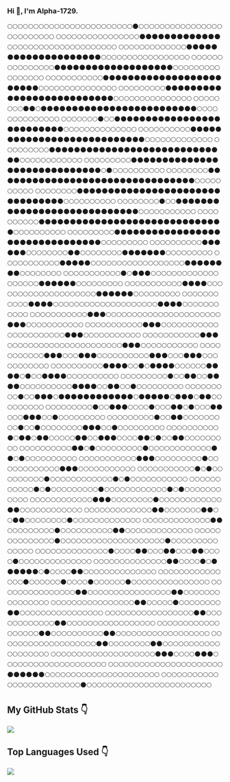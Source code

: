 ### Hi 👋, I'm Alpha-1729.
:full_moon::full_moon::full_moon::full_moon::full_moon::full_moon::full_moon::full_moon::full_moon::full_moon::full_moon::full_moon::full_moon::full_moon::full_moon::full_moon::full_moon::full_moon::full_moon::full_moon::full_moon::full_moon::full_moon::full_moon::new_moon::full_moon::full_moon::full_moon::full_moon::full_moon::full_moon::full_moon::full_moon::full_moon::full_moon::full_moon::full_moon::full_moon::full_moon::full_moon::full_moon::full_moon::full_moon::full_moon::full_moon::full_moon::full_moon::full_moon::full_moon::full_moon:
:full_moon::full_moon::full_moon::full_moon::full_moon::full_moon::full_moon::full_moon::full_moon::full_moon::full_moon::full_moon::full_moon::full_moon::full_moon::full_moon::new_moon::new_moon::new_moon::new_moon::new_moon::new_moon::new_moon::new_moon::new_moon::new_moon::new_moon::new_moon::new_moon::full_moon::full_moon::full_moon::full_moon::full_moon::full_moon::full_moon::full_moon::full_moon::full_moon::full_moon::full_moon::full_moon::full_moon::full_moon::full_moon::full_moon::full_moon::full_moon::full_moon::full_moon:
:full_moon::full_moon::full_moon::full_moon::full_moon::full_moon::full_moon::full_moon::full_moon::full_moon::full_moon::full_moon::full_moon::new_moon::new_moon::new_moon::new_moon::new_moon::new_moon::new_moon::new_moon::new_moon::new_moon::new_moon::new_moon::new_moon::new_moon::new_moon::new_moon::new_moon::new_moon::new_moon::new_moon::full_moon::full_moon::full_moon::full_moon::full_moon::full_moon::full_moon::full_moon::full_moon::full_moon::full_moon::full_moon::full_moon::full_moon::full_moon::full_moon::full_moon:
:full_moon::full_moon::full_moon::full_moon::full_moon::full_moon::full_moon::full_moon::full_moon::full_moon::full_moon::full_moon::full_moon::full_moon::full_moon::new_moon::new_moon::new_moon::new_moon::new_moon::new_moon::new_moon::new_moon::new_moon::new_moon::new_moon::new_moon::new_moon::new_moon::new_moon::new_moon::new_moon::new_moon::new_moon::full_moon::full_moon::full_moon::full_moon::full_moon::full_moon::full_moon::full_moon::full_moon::full_moon::full_moon::full_moon::full_moon::full_moon::full_moon::full_moon:
:full_moon::full_moon::full_moon::full_moon::full_moon::full_moon::full_moon::full_moon::full_moon::full_moon::full_moon::new_moon::new_moon::new_moon::new_moon::new_moon::new_moon::new_moon::new_moon::new_moon::new_moon::new_moon::new_moon::new_moon::new_moon::new_moon::new_moon::new_moon::new_moon::new_moon::new_moon::new_moon::new_moon::new_moon::new_moon::full_moon::full_moon::full_moon::full_moon::full_moon::full_moon::full_moon::full_moon::full_moon::full_moon::full_moon::full_moon::full_moon::full_moon::full_moon:
:full_moon::full_moon::full_moon::full_moon::full_moon::full_moon::full_moon::full_moon::full_moon::new_moon::new_moon::new_moon::new_moon::new_moon::new_moon::new_moon::new_moon::new_moon::new_moon::new_moon::new_moon::new_moon::new_moon::new_moon::new_moon::new_moon::new_moon::new_moon::new_moon::new_moon::new_moon::new_moon::new_moon::new_moon::new_moon::full_moon::full_moon::full_moon::full_moon::full_moon::full_moon::full_moon::full_moon::full_moon::full_moon::full_moon::full_moon::full_moon::full_moon::full_moon:
:full_moon::full_moon::full_moon::full_moon::full_moon::full_moon::full_moon::full_moon::new_moon::new_moon::full_moon::new_moon::new_moon::new_moon::new_moon::new_moon::new_moon::new_moon::new_moon::new_moon::new_moon::new_moon::new_moon::new_moon::new_moon::new_moon::new_moon::new_moon::new_moon::new_moon::new_moon::new_moon::new_moon::new_moon::new_moon::new_moon::full_moon::full_moon::full_moon::full_moon::full_moon::full_moon::full_moon::full_moon::full_moon::full_moon::full_moon::full_moon::full_moon::full_moon:
:full_moon::full_moon::full_moon::full_moon::full_moon::full_moon::full_moon::new_moon::full_moon::full_moon::new_moon::new_moon::new_moon::new_moon::new_moon::new_moon::new_moon::new_moon::new_moon::new_moon::new_moon::new_moon::new_moon::new_moon::new_moon::new_moon::new_moon::new_moon::new_moon::new_moon::new_moon::new_moon::new_moon::new_moon::new_moon::new_moon::full_moon::full_moon::full_moon::full_moon::full_moon::full_moon::full_moon::full_moon::full_moon::full_moon::full_moon::full_moon::full_moon::full_moon:
:full_moon::full_moon::full_moon::full_moon::full_moon::full_moon::full_moon::full_moon::full_moon::full_moon::new_moon::new_moon::new_moon::new_moon::new_moon::new_moon::new_moon::new_moon::new_moon::new_moon::new_moon::new_moon::new_moon::new_moon::new_moon::new_moon::new_moon::new_moon::new_moon::new_moon::new_moon::new_moon::new_moon::new_moon::new_moon::new_moon::new_moon::full_moon::full_moon::full_moon::full_moon::full_moon::full_moon::full_moon::full_moon::full_moon::full_moon::full_moon::full_moon::full_moon:
:full_moon::full_moon::full_moon::full_moon::full_moon::full_moon::full_moon::full_moon::full_moon::new_moon::new_moon::new_moon::new_moon::new_moon::new_moon::new_moon::new_moon::new_moon::new_moon::new_moon::new_moon::new_moon::new_moon::new_moon::new_moon::new_moon::new_moon::new_moon::new_moon::new_moon::new_moon::new_moon::new_moon::new_moon::new_moon::new_moon::new_moon::new_moon::full_moon::full_moon::full_moon::full_moon::full_moon::full_moon::full_moon::full_moon::full_moon::full_moon::full_moon::full_moon:
:full_moon::full_moon::full_moon::full_moon::full_moon::full_moon::full_moon::full_moon::full_moon::new_moon::new_moon::new_moon::new_moon::new_moon::new_moon::new_moon::new_moon::new_moon::new_moon::new_moon::new_moon::new_moon::new_moon::new_moon::new_moon::new_moon::new_moon::new_moon::new_moon::new_moon::new_moon::new_moon::new_moon::new_moon::new_moon::new_moon::new_moon::new_moon::full_moon::new_moon::full_moon::full_moon::full_moon::full_moon::full_moon::full_moon::full_moon::full_moon::full_moon::full_moon:
:full_moon::full_moon::full_moon::full_moon::full_moon::full_moon::full_moon::full_moon::new_moon::new_moon::new_moon::new_moon::new_moon::new_moon::new_moon::new_moon::new_moon::new_moon::new_moon::new_moon::new_moon::new_moon::new_moon::new_moon::new_moon::new_moon::new_moon::new_moon::new_moon::new_moon::new_moon::new_moon::new_moon::new_moon::new_moon::new_moon::new_moon::new_moon::new_moon::new_moon::full_moon::full_moon::full_moon::full_moon::full_moon::full_moon::full_moon::full_moon::full_moon::full_moon:
:full_moon::full_moon::full_moon::full_moon::full_moon::full_moon::full_moon::full_moon::new_moon::new_moon::new_moon::new_moon::new_moon::new_moon::new_moon::new_moon::new_moon::new_moon::new_moon::new_moon::new_moon::new_moon::new_moon::new_moon::new_moon::new_moon::new_moon::new_moon::new_moon::new_moon::new_moon::new_moon::new_moon::new_moon::new_moon::new_moon::new_moon::new_moon::new_moon::new_moon::full_moon::full_moon::full_moon::full_moon::full_moon::full_moon::full_moon::full_moon::full_moon::full_moon:
:full_moon::full_moon::full_moon::full_moon::full_moon::full_moon::full_moon::full_moon::new_moon::full_moon::full_moon::new_moon::new_moon::new_moon::new_moon::new_moon::new_moon::new_moon::new_moon::new_moon::new_moon::new_moon::new_moon::new_moon::new_moon::new_moon::new_moon::new_moon::new_moon::new_moon::new_moon::new_moon::new_moon::new_moon::new_moon::new_moon::new_moon::new_moon::new_moon::full_moon::full_moon::full_moon::full_moon::full_moon::full_moon::full_moon::full_moon::full_moon::full_moon::full_moon:
:full_moon::full_moon::full_moon::full_moon::full_moon::full_moon::full_moon::full_moon::full_moon::full_moon::new_moon::new_moon::new_moon::new_moon::new_moon::new_moon::new_moon::new_moon::new_moon::new_moon::new_moon::new_moon::new_moon::new_moon::new_moon::new_moon::new_moon::new_moon::new_moon::new_moon::new_moon::new_moon::new_moon::new_moon::new_moon::new_moon::new_moon::new_moon::new_moon::new_moon::full_moon::full_moon::full_moon::full_moon::full_moon::full_moon::full_moon::full_moon::full_moon::full_moon:
:full_moon::full_moon::full_moon::full_moon::full_moon::full_moon::full_moon::full_moon::full_moon::new_moon::new_moon::new_moon::new_moon::new_moon::new_moon::new_moon::new_moon::new_moon::new_moon::new_moon::new_moon::new_moon::new_moon::new_moon::new_moon::new_moon::new_moon::new_moon::new_moon::new_moon::new_moon::new_moon::new_moon::new_moon::new_moon::new_moon::new_moon::new_moon::new_moon::new_moon::new_moon::full_moon::full_moon::full_moon::full_moon::full_moon::full_moon::full_moon::full_moon::full_moon:
:full_moon::full_moon::full_moon::full_moon::full_moon::full_moon::full_moon::full_moon::full_moon::full_moon::new_moon::new_moon::new_moon::new_moon::new_moon::new_moon::full_moon::full_moon::full_moon::full_moon::full_moon::full_moon::full_moon::full_moon::new_moon::new_moon::full_moon::full_moon::full_moon::full_moon::full_moon::full_moon::full_moon::full_moon::new_moon::new_moon::new_moon::new_moon::new_moon::new_moon::new_moon::full_moon::full_moon::full_moon::full_moon::full_moon::full_moon::full_moon::full_moon::full_moon:
:full_moon::full_moon::full_moon::full_moon::full_moon::full_moon::full_moon::full_moon::full_moon::full_moon::full_moon::new_moon::new_moon::new_moon::new_moon::new_moon::full_moon::full_moon::full_moon::full_moon::full_moon::full_moon::full_moon::full_moon::full_moon::full_moon::full_moon::full_moon::full_moon::full_moon::full_moon::full_moon::full_moon::full_moon::new_moon::new_moon::new_moon::new_moon::new_moon::new_moon::new_moon::new_moon::full_moon::full_moon::full_moon::full_moon::full_moon::full_moon::full_moon::full_moon:
:full_moon::full_moon::full_moon::full_moon::full_moon::full_moon::full_moon::full_moon::full_moon::full_moon::full_moon::new_moon::full_moon::new_moon::new_moon::new_moon::full_moon::full_moon::full_moon::full_moon::full_moon::full_moon::full_moon::full_moon::full_moon::full_moon::full_moon::full_moon::full_moon::full_moon::full_moon::full_moon::full_moon::full_moon::full_moon::new_moon::new_moon::new_moon::new_moon::new_moon::new_moon::full_moon::full_moon::full_moon::full_moon::full_moon::full_moon::full_moon::full_moon::full_moon:
:full_moon::full_moon::full_moon::full_moon::full_moon::full_moon::full_moon::full_moon::full_moon::full_moon::full_moon::new_moon::new_moon::new_moon::new_moon::full_moon::full_moon::full_moon::full_moon::full_moon::full_moon::full_moon::full_moon::full_moon::full_moon::full_moon::full_moon::full_moon::full_moon::full_moon::full_moon::full_moon::full_moon::full_moon::full_moon::new_moon::new_moon::new_moon::new_moon::new_moon::new_moon::full_moon::full_moon::full_moon::full_moon::full_moon::full_moon::full_moon::full_moon::full_moon:
:full_moon::full_moon::full_moon::full_moon::full_moon::full_moon::full_moon::full_moon::full_moon::full_moon::full_moon::new_moon::new_moon::new_moon::new_moon::full_moon::full_moon::full_moon::full_moon::full_moon::full_moon::full_moon::full_moon::full_moon::full_moon::full_moon::full_moon::full_moon::full_moon::full_moon::full_moon::full_moon::full_moon::full_moon::full_moon::new_moon::new_moon::new_moon::new_moon::full_moon::full_moon::full_moon::full_moon::full_moon::full_moon::full_moon::full_moon::full_moon::full_moon::full_moon:
:full_moon::full_moon::full_moon::full_moon::full_moon::full_moon::full_moon::full_moon::full_moon::full_moon::full_moon::new_moon::new_moon::new_moon::full_moon::full_moon::full_moon::full_moon::full_moon::full_moon::full_moon::full_moon::full_moon::full_moon::full_moon::full_moon::full_moon::full_moon::full_moon::full_moon::full_moon::full_moon::full_moon::full_moon::full_moon::full_moon::new_moon::new_moon::new_moon::full_moon::full_moon::full_moon::full_moon::full_moon::full_moon::full_moon::full_moon::full_moon::full_moon::full_moon:
:full_moon::full_moon::full_moon::full_moon::full_moon::full_moon::full_moon::full_moon::full_moon::full_moon::full_moon::new_moon::new_moon::new_moon::full_moon::full_moon::full_moon::full_moon::full_moon::full_moon::full_moon::full_moon::full_moon::full_moon::full_moon::full_moon::full_moon::full_moon::full_moon::full_moon::full_moon::full_moon::full_moon::full_moon::full_moon::full_moon::new_moon::new_moon::new_moon::full_moon::full_moon::full_moon::full_moon::full_moon::full_moon::full_moon::full_moon::full_moon::full_moon::full_moon:
:full_moon::full_moon::full_moon::full_moon::full_moon::full_moon::full_moon::full_moon::full_moon::full_moon::full_moon::new_moon::new_moon::new_moon::full_moon::full_moon::full_moon::full_moon::full_moon::full_moon::full_moon::full_moon::full_moon::full_moon::full_moon::full_moon::full_moon::full_moon::full_moon::full_moon::full_moon::full_moon::full_moon::full_moon::full_moon::full_moon::new_moon::new_moon::new_moon::full_moon::full_moon::full_moon::full_moon::full_moon::full_moon::full_moon::full_moon::full_moon::full_moon::full_moon:
:full_moon::full_moon::full_moon::full_moon::full_moon::full_moon::full_moon::full_moon::full_moon::full_moon::full_moon::new_moon::new_moon::new_moon::full_moon::full_moon::full_moon::new_moon::new_moon::new_moon::full_moon::full_moon::full_moon::full_moon::full_moon::full_moon::full_moon::full_moon::full_moon::full_moon::new_moon::new_moon::new_moon::full_moon::full_moon::full_moon::new_moon::new_moon::new_moon::full_moon::full_moon::full_moon::full_moon::full_moon::full_moon::full_moon::full_moon::full_moon::full_moon::full_moon:
:full_moon::full_moon::full_moon::full_moon::full_moon::full_moon::full_moon::full_moon::full_moon::full_moon::new_moon::new_moon::new_moon::new_moon::full_moon::full_moon::new_moon::full_moon::new_moon::new_moon::new_moon::new_moon::full_moon::full_moon::full_moon::full_moon::full_moon::full_moon::new_moon::new_moon::new_moon::new_moon::full_moon::new_moon::full_moon::full_moon::new_moon::new_moon::new_moon::new_moon::full_moon::full_moon::full_moon::full_moon::full_moon::full_moon::full_moon::full_moon::full_moon::full_moon:
:full_moon::full_moon::full_moon::full_moon::full_moon::full_moon::full_moon::full_moon::full_moon::new_moon::full_moon::full_moon::new_moon::new_moon::full_moon::full_moon::new_moon::new_moon::new_moon::new_moon::full_moon::full_moon::full_moon::full_moon::full_moon::full_moon::full_moon::full_moon::full_moon::full_moon::new_moon::new_moon::new_moon::new_moon::full_moon::full_moon::new_moon::new_moon::full_moon::full_moon::new_moon::full_moon::full_moon::full_moon::full_moon::full_moon::full_moon::full_moon::full_moon::full_moon:
:full_moon::full_moon::full_moon::full_moon::full_moon::full_moon::full_moon::full_moon::full_moon::new_moon::full_moon::full_moon::new_moon::new_moon::new_moon::full_moon::new_moon::new_moon::new_moon::new_moon::new_moon::new_moon::new_moon::new_moon::new_moon::new_moon::new_moon::new_moon::full_moon::new_moon::new_moon::new_moon::new_moon::new_moon::full_moon::new_moon::new_moon::new_moon::full_moon::new_moon::new_moon::full_moon::full_moon::full_moon::full_moon::full_moon::full_moon::full_moon::full_moon::full_moon:
:full_moon::full_moon::full_moon::full_moon::full_moon::full_moon::full_moon::full_moon::full_moon::new_moon::full_moon::full_moon::new_moon::new_moon::new_moon::full_moon::full_moon::full_moon::full_moon::new_moon::full_moon::full_moon::full_moon::new_moon::new_moon::full_moon::new_moon::full_moon::full_moon::full_moon::new_moon::new_moon::full_moon::full_moon::full_moon::new_moon::new_moon::new_moon::full_moon::full_moon::new_moon::full_moon::full_moon::full_moon::full_moon::full_moon::full_moon::full_moon::full_moon::full_moon:
:full_moon::full_moon::full_moon::full_moon::full_moon::full_moon::full_moon::full_moon::full_moon::new_moon::full_moon::full_moon::new_moon::new_moon::full_moon::full_moon::full_moon::full_moon::full_moon::full_moon::full_moon::full_moon::full_moon::new_moon::full_moon::full_moon::new_moon::full_moon::full_moon::full_moon::full_moon::full_moon::full_moon::full_moon::full_moon::new_moon::new_moon::new_moon::full_moon::full_moon::new_moon::full_moon::full_moon::full_moon::full_moon::full_moon::full_moon::full_moon::full_moon::full_moon:
:full_moon::full_moon::full_moon::full_moon::full_moon::full_moon::full_moon::full_moon::full_moon::full_moon::new_moon::full_moon::new_moon::new_moon::full_moon::new_moon::new_moon::full_moon::full_moon::full_moon::full_moon::full_moon::new_moon::new_moon::full_moon::full_moon::new_moon::new_moon::new_moon::full_moon::full_moon::full_moon::full_moon::new_moon::new_moon::full_moon::new_moon::full_moon::full_moon::new_moon::new_moon::full_moon::full_moon::full_moon::full_moon::full_moon::full_moon::full_moon::full_moon::full_moon:
:full_moon::full_moon::full_moon::full_moon::full_moon::full_moon::full_moon::full_moon::full_moon::full_moon::new_moon::new_moon::full_moon::new_moon::full_moon::full_moon::full_moon::full_moon::full_moon::full_moon::full_moon::full_moon::full_moon::new_moon::full_moon::full_moon::full_moon::full_moon::full_moon::full_moon::full_moon::full_moon::full_moon::full_moon::full_moon::full_moon::new_moon::new_moon::full_moon::new_moon::full_moon::full_moon::full_moon::full_moon::full_moon::full_moon::full_moon::full_moon::full_moon::full_moon:
:full_moon::full_moon::full_moon::full_moon::full_moon::full_moon::full_moon::full_moon::full_moon::full_moon::full_moon::new_moon::new_moon::new_moon::full_moon::full_moon::full_moon::full_moon::full_moon::full_moon::full_moon::full_moon::full_moon::new_moon::full_moon::full_moon::full_moon::full_moon::full_moon::full_moon::full_moon::full_moon::full_moon::full_moon::full_moon::full_moon::new_moon::new_moon::new_moon::full_moon::full_moon::full_moon::full_moon::full_moon::full_moon::full_moon::full_moon::full_moon::full_moon::full_moon:
:full_moon::full_moon::full_moon::full_moon::full_moon::full_moon::full_moon::full_moon::full_moon::full_moon::full_moon::new_moon::full_moon::new_moon::full_moon::full_moon::full_moon::full_moon::full_moon::full_moon::full_moon::full_moon::full_moon::new_moon::full_moon::full_moon::full_moon::full_moon::full_moon::full_moon::full_moon::full_moon::full_moon::full_moon::full_moon::full_moon::new_moon::full_moon::new_moon::full_moon::full_moon::full_moon::full_moon::full_moon::full_moon::full_moon::full_moon::full_moon::full_moon::full_moon:
:full_moon::full_moon::full_moon::full_moon::full_moon::full_moon::full_moon::full_moon::full_moon::full_moon::full_moon::new_moon::full_moon::new_moon::full_moon::full_moon::full_moon::full_moon::full_moon::full_moon::full_moon::full_moon::full_moon::new_moon::full_moon::full_moon::full_moon::full_moon::full_moon::full_moon::full_moon::full_moon::full_moon::full_moon::full_moon::full_moon::new_moon::full_moon::new_moon::full_moon::full_moon::full_moon::full_moon::full_moon::full_moon::full_moon::full_moon::full_moon::full_moon::full_moon:
:full_moon::full_moon::full_moon::full_moon::full_moon::full_moon::full_moon::full_moon::full_moon::full_moon::full_moon::full_moon::new_moon::new_moon::new_moon::full_moon::full_moon::full_moon::full_moon::full_moon::full_moon::full_moon::full_moon::new_moon::full_moon::full_moon::full_moon::full_moon::full_moon::full_moon::full_moon::full_moon::full_moon::full_moon::full_moon::full_moon::new_moon::new_moon::full_moon::full_moon::full_moon::full_moon::full_moon::full_moon::full_moon::full_moon::full_moon::full_moon::full_moon::full_moon:
:full_moon::full_moon::full_moon::full_moon::full_moon::full_moon::full_moon::full_moon::full_moon::full_moon::full_moon::full_moon::full_moon::new_moon::new_moon::full_moon::full_moon::full_moon::full_moon::full_moon::full_moon::full_moon::new_moon::new_moon::full_moon::full_moon::new_moon::new_moon::full_moon::full_moon::full_moon::full_moon::full_moon::full_moon::full_moon::full_moon::new_moon::full_moon::full_moon::full_moon::full_moon::full_moon::full_moon::full_moon::full_moon::full_moon::full_moon::full_moon::full_moon::full_moon:
:full_moon::full_moon::full_moon::full_moon::full_moon::full_moon::full_moon::full_moon::full_moon::full_moon::full_moon::full_moon::full_moon::new_moon::new_moon::full_moon::full_moon::full_moon::full_moon::full_moon::full_moon::full_moon::full_moon::full_moon::new_moon::full_moon::full_moon::full_moon::full_moon::full_moon::full_moon::full_moon::full_moon::full_moon::full_moon::new_moon::new_moon::full_moon::full_moon::full_moon::full_moon::full_moon::full_moon::full_moon::full_moon::full_moon::full_moon::full_moon::full_moon::full_moon:
:full_moon::full_moon::full_moon::full_moon::full_moon::full_moon::full_moon::full_moon::full_moon::full_moon::full_moon::full_moon::full_moon::full_moon::new_moon::full_moon::full_moon::full_moon::full_moon::full_moon::full_moon::full_moon::full_moon::full_moon::full_moon::full_moon::full_moon::full_moon::full_moon::full_moon::full_moon::full_moon::full_moon::full_moon::full_moon::new_moon::full_moon::full_moon::full_moon::full_moon::full_moon::full_moon::full_moon::full_moon::full_moon::full_moon::full_moon::full_moon::full_moon::full_moon:
:full_moon::full_moon::full_moon::full_moon::full_moon::full_moon::full_moon::full_moon::full_moon::full_moon::full_moon::full_moon::full_moon::full_moon::new_moon::full_moon::full_moon::full_moon::full_moon::new_moon::new_moon::full_moon::full_moon::full_moon::new_moon::new_moon::full_moon::full_moon::full_moon::new_moon::new_moon::full_moon::full_moon::full_moon::full_moon::new_moon::full_moon::full_moon::full_moon::full_moon::full_moon::full_moon::full_moon::full_moon::full_moon::full_moon::full_moon::full_moon::full_moon::full_moon:
:full_moon::full_moon::full_moon::full_moon::full_moon::full_moon::full_moon::full_moon::full_moon::full_moon::full_moon::full_moon::full_moon::full_moon::new_moon::new_moon::full_moon::full_moon::full_moon::full_moon::new_moon::full_moon::new_moon::new_moon::new_moon::new_moon::new_moon::new_moon::full_moon::new_moon::full_moon::full_moon::full_moon::full_moon::new_moon::new_moon::full_moon::full_moon::full_moon::full_moon::full_moon::full_moon::full_moon::full_moon::full_moon::full_moon::full_moon::full_moon::full_moon::full_moon:
:full_moon::full_moon::full_moon::full_moon::full_moon::full_moon::full_moon::full_moon::full_moon::full_moon::full_moon::full_moon::full_moon::full_moon::full_moon::new_moon::full_moon::full_moon::full_moon::full_moon::full_moon::full_moon::new_moon::full_moon::full_moon::full_moon::full_moon::new_moon::full_moon::full_moon::full_moon::full_moon::full_moon::full_moon::new_moon::full_moon::full_moon::full_moon::full_moon::full_moon::full_moon::full_moon::full_moon::full_moon::full_moon::full_moon::full_moon::full_moon::full_moon::full_moon:
:full_moon::full_moon::full_moon::full_moon::full_moon::full_moon::full_moon::full_moon::full_moon::full_moon::full_moon::full_moon::full_moon::full_moon::full_moon::new_moon::new_moon::full_moon::full_moon::full_moon::full_moon::full_moon::full_moon::full_moon::full_moon::full_moon::full_moon::full_moon::full_moon::full_moon::full_moon::full_moon::full_moon::new_moon::new_moon::full_moon::full_moon::full_moon::full_moon::full_moon::full_moon::full_moon::full_moon::full_moon::full_moon::full_moon::full_moon::full_moon::full_moon::full_moon:
:full_moon::full_moon::full_moon::full_moon::full_moon::full_moon::full_moon::full_moon::full_moon::full_moon::full_moon::full_moon::full_moon::full_moon::full_moon::full_moon::new_moon::new_moon::full_moon::full_moon::full_moon::full_moon::full_moon::new_moon::full_moon::full_moon::full_moon::full_moon::full_moon::full_moon::full_moon::full_moon::new_moon::new_moon::full_moon::full_moon::full_moon::full_moon::full_moon::full_moon::full_moon::full_moon::full_moon::full_moon::full_moon::full_moon::full_moon::full_moon::full_moon::full_moon:
:full_moon::full_moon::full_moon::full_moon::full_moon::full_moon::full_moon::full_moon::full_moon::full_moon::full_moon::full_moon::full_moon::full_moon::full_moon::full_moon::full_moon::new_moon::new_moon::full_moon::full_moon::full_moon::full_moon::full_moon::full_moon::full_moon::full_moon::full_moon::full_moon::full_moon::full_moon::new_moon::new_moon::full_moon::full_moon::full_moon::full_moon::full_moon::full_moon::full_moon::full_moon::full_moon::full_moon::full_moon::full_moon::full_moon::full_moon::full_moon::full_moon::full_moon:
:full_moon::full_moon::full_moon::full_moon::full_moon::full_moon::full_moon::full_moon::full_moon::full_moon::full_moon::full_moon::full_moon::full_moon::full_moon::full_moon::full_moon::full_moon::new_moon::new_moon::full_moon::full_moon::full_moon::full_moon::full_moon::full_moon::full_moon::full_moon::full_moon::full_moon::new_moon::new_moon::full_moon::full_moon::full_moon::full_moon::full_moon::full_moon::full_moon::full_moon::full_moon::full_moon::full_moon::full_moon::full_moon::full_moon::full_moon::full_moon::full_moon::full_moon:
:full_moon::full_moon::full_moon::full_moon::full_moon::full_moon::full_moon::full_moon::full_moon::full_moon::full_moon::full_moon::full_moon::full_moon::full_moon::full_moon::full_moon::full_moon::full_moon::new_moon::new_moon::full_moon::full_moon::full_moon::full_moon::full_moon::full_moon::full_moon::full_moon::new_moon::new_moon::full_moon::full_moon::full_moon::full_moon::full_moon::full_moon::full_moon::full_moon::full_moon::full_moon::full_moon::full_moon::full_moon::full_moon::full_moon::full_moon::full_moon::full_moon::full_moon:
:full_moon::full_moon::full_moon::full_moon::full_moon::full_moon::full_moon::full_moon::full_moon::full_moon::full_moon::full_moon::full_moon::full_moon::full_moon::full_moon::full_moon::full_moon::full_moon::full_moon::new_moon::new_moon::new_moon::full_moon::full_moon::full_moon::full_moon::new_moon::new_moon::new_moon::full_moon::full_moon::full_moon::full_moon::full_moon::full_moon::full_moon::full_moon::full_moon::full_moon::full_moon::full_moon::full_moon::full_moon::full_moon::full_moon::full_moon::full_moon::full_moon::full_moon:
:full_moon::full_moon::full_moon::full_moon::full_moon::full_moon::full_moon::full_moon::full_moon::full_moon::full_moon::full_moon::full_moon::full_moon::full_moon::full_moon::full_moon::full_moon::full_moon::full_moon::full_moon::full_moon::new_moon::new_moon::new_moon::new_moon::new_moon::new_moon::full_moon::full_moon::full_moon::full_moon::full_moon::full_moon::full_moon::full_moon::full_moon::full_moon::full_moon::full_moon::full_moon::full_moon::full_moon::full_moon::full_moon::full_moon::full_moon::full_moon::full_moon::full_moon:
:full_moon::full_moon::full_moon::full_moon::full_moon::full_moon::full_moon::full_moon::full_moon::full_moon::full_moon::full_moon::full_moon::full_moon::full_moon::full_moon::full_moon::full_moon::full_moon::full_moon::full_moon::full_moon::full_moon::full_moon::full_moon::new_moon::full_moon::full_moon::full_moon::full_moon::full_moon::full_moon::full_moon::full_moon::full_moon::full_moon::full_moon::full_moon::full_moon::full_moon::full_moon::full_moon::full_moon::full_moon::full_moon::full_moon::full_moon::full_moon::full_moon::full_moon:

## My GitHub Stats :point_down:

<!--My Github Stats-->
<a href="https://github.com/Alpha-1729/Alpha-1729">
  <img align="center" src="https://github-readme-stats.alpha-1729.vercel.app/api?username=Alpha-1729&theme=radical&show_icons=true&line_height=27&count_private=true&alt="Alpha-1729 GitHub Stats" />
</a>

<!-- Top Languages Used -->
<!-- Themes supported ->dark, radical, merko, gruvbox, tokyonight, onedark, cobalt, synthwave, highcontrast, dracula. -->

## Top Languages Used :point_down:

<a href="https://github.com/natterstefan/natterstefan">
  <img align="center" src="https://github-readme-stats.alpha-1729.vercel.app/api/top-langs/?username=Alpha-1729&theme=radical" />
</a>
